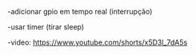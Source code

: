 -adicionar gpio em tempo real (interrupção)

-usar timer (tirar sleep)

-video: https://www.youtube.com/shorts/x5D3l_7dA5s

